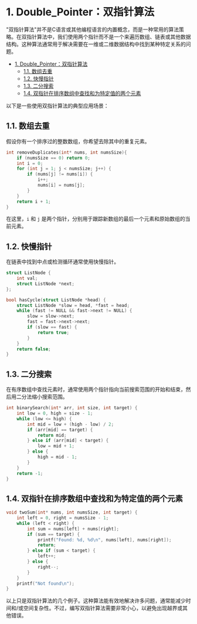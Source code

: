 # 1. Double_Pointer：双指针算法

"双指针算法"并不是C语言或其他编程语言的内置概念，而是一种常用的算法策略。在双指针算法中，我们使用两个指针而不是一个来遍历数组、链表或其他数据结构。这种算法通常用于解决需要在一维或二维数据结构中找到某种特定关系的问题。

- [1. Double\_Pointer：双指针算法](#1-double_pointer双指针算法)
  - [1.1. 数组去重](#11-数组去重)
  - [1.2. 快慢指针](#12-快慢指针)
  - [1.3. 二分搜索](#13-二分搜索)
  - [1.4. 双指针在排序数组中查找和为特定值的两个元素](#14-双指针在排序数组中查找和为特定值的两个元素)

以下是一些使用双指针算法的典型应用场景：

## 1.1. 数组去重

假设你有一个排序过的整数数组，你希望去除其中的重复元素。

```c
int removeDuplicates(int* nums, int numsSize){
    if (numsSize == 0) return 0;
    int i = 0;
    for (int j = 1; j < numsSize; j++) {
        if (nums[j] != nums[i]) {
            i++;
            nums[i] = nums[j];
        }
    }
    return i + 1;
}
```

在这里，`i` 和 `j` 是两个指针，分别用于跟踪新数组的最后一个元素和原始数组的当前元素。

## 1.2. 快慢指针

在链表中找到中点或检测循环通常使用快慢指针。

```c
struct ListNode {
    int val;
    struct ListNode *next;
};

bool hasCycle(struct ListNode *head) {
    struct ListNode *slow = head, *fast = head;
    while (fast != NULL && fast->next != NULL) {
        slow = slow->next;
        fast = fast->next->next;
        if (slow == fast) {
            return true;
        }
    }
    return false;
}
```

## 1.3. 二分搜索

在有序数组中查找元素时，通常使用两个指针指向当前搜索范围的开始和结束，然后用二分法缩小搜索范围。

```c
int binarySearch(int* arr, int size, int target) {
    int low = 0, high = size - 1;
    while (low <= high) {
        int mid = low + (high - low) / 2;
        if (arr[mid] == target) {
            return mid;
        } else if (arr[mid] < target) {
            low = mid + 1;
        } else {
            high = mid - 1;
        }
    }
    return -1;
}
```

## 1.4. 双指针在排序数组中查找和为特定值的两个元素

```c
void twoSum(int* nums, int numsSize, int target) {
    int left = 0, right = numsSize - 1;
    while (left < right) {
        int sum = nums[left] + nums[right];
        if (sum == target) {
            printf("Found: %d, %d\n", nums[left], nums[right]);
            return;
        } else if (sum < target) {
            left++;
        } else {
            right--;
        }
    }
    printf("Not found\n");
}
```

以上只是双指针算法的几个例子。这种算法能有效地解决许多问题，通常能减少时间和/或空间复杂性。不过，编写双指针算法需要非常小心，以避免出现越界或其他错误。
